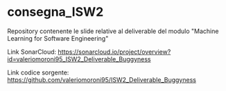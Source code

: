 # consegna_ISW2
Repository contenente le slide relative al deliverable del modulo "Machine Learning for Software Engineering"

Link SonarCloud: https://sonarcloud.io/project/overview?id=valeriomoroni95_ISW2_Deliverable_Buggyness

Link codice sorgente: https://github.com/valeriomoroni95/ISW2_Deliverable_Buggyness
